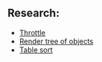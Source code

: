 <h2>Research: </h2>
<ul>
<li><a href="https://github.com/sensjs/learningjs/blob/master/completedEx/learn.javascript.ru/throttle.js">Throttle<a/></li>
<li><a href="https://github.com/sensjs/learningjs/blob/master/completedEx/learn.javascript.ru/dom.tree%20from%20object.js">Render tree of objects<a/></li>
<li><a href="https://github.com/sensjs/LearningJS/blob/master/completedEx/learn.javascript.ru/dom.table.sort.js">Table sort<a/></li>
</ul>

